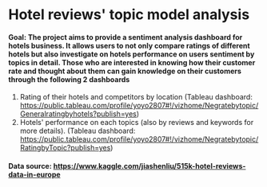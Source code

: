# Hotel reviews' topic model analysis
#### Goal: The project aims to provide a sentiment analysis dashboard for hotels business. It allows users to not only compare ratings of different hotels but also investigate on hotels performance on users sentiment by topics in detail. Those who are interested in knowing how their customer rate and thought about them can gain knowledge on their customers through the following 2 dashboards
1) Rating of their hotels and competitors by location (Tableau dashboard: https://public.tableau.com/profile/yoyo2807#!/vizhome/Negratebytopic/Generalratingbyhotels?publish=yes) 
2) Hotels' performance on each topics (also by reviews and keywords for more details).  (Tableau dashboard: https://public.tableau.com/profile/yoyo2807#!/vizhome/Negratebytopic/RatingbyTopic?publish=yes) 

#### Data source: https://www.kaggle.com/jiashenliu/515k-hotel-reviews-data-in-europe
